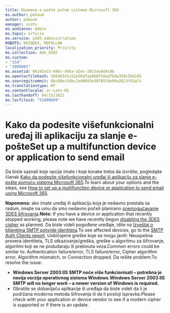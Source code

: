 ```yaml
---
title: Razmena e-pošte putem sistema Microsoft 365
ms.author: pebaum
author: pebaum
manager: scotv
ms.audience: Admin
ms.topic: article
ms.service: o365-administration
ROBOTS: NOINDEX, NOFOLLOW
localization_priority: Priority
ms.collection: Adm_O365
ms.custom:
- "154"
- "3000003"
ms.assetid: 84191e23-496c-495a-a2ec-28c5ae0d4c0b
ms.openlocfilehash: 56936541c52e56d7aa9b0f5dad7b9a359c5b6185
ms.sourcegitcommit: 8bc60ec34bc1e40685e3976576e04a2623f63a7c
ms.translationtype: HT
ms.contentlocale: sr-Latn-RS
ms.lasthandoff: 04/15/2021
ms.locfileid: "51809669"
---
```

# <a name="set-up-a-multifunction-device-or-application-to-send-email"></a><span data-ttu-id="c3d00-102">Kako da podesite višefunkcionalni uređaj ili aplikaciju za slanje e-pošte</span><span class="sxs-lookup"><span data-stu-id="c3d00-102">Set up a multifunction device or application to send email</span></span>

<span data-ttu-id="c3d00-103">Da biste saznali koje opcije imate i koje korake treba da izvršite, pogledajte članak [Kako da podesite višefunkcionalni uređaj ili aplikaciju za slanje e-pošte pomoću sistema Microsoft 365](https://docs.microsoft.com/Exchange/mail-flow-best-practices/how-to-set-up-a-multifunction-device-or-application-to-send-email-using-microsoft-365-or-office-365).</span><span class="sxs-lookup"><span data-stu-id="c3d00-103">To learn about your options and the steps, see [How to set up a multifunction device or application to send email using Microsoft 365](https://docs.microsoft.com/Exchange/mail-flow-best-practices/how-to-set-up-a-multifunction-device-or-application-to-send-email-using-microsoft-365-or-office-365).</span></span>
  
<span data-ttu-id="c3d00-104">**Napomena:** ako imate uređaj ili aplikaciju koja je nedavno prestala sa radom, imajte na umu da smo nedavno počeli planirano [onemogućavanje 3DES šifrovanja](https://docs.microsoft.com/microsoft-365/compliance/technical-reference-details-about-encryption).</span><span class="sxs-lookup"><span data-stu-id="c3d00-104">**Note:** If you have a device or application that recently stopped working, please note we have recently begun [disabling the 3DES cipher](https://docs.microsoft.com/microsoft-365/compliance/technical-reference-details-about-encryption) as planned.</span></span> <span data-ttu-id="c3d00-105">Da biste videli pogođene uređaje, idite na [Izveštaj o klijentima SMTP potvrde identiteta](https://protection.office.com/mailflow/dashboard).</span><span class="sxs-lookup"><span data-stu-id="c3d00-105">To see affected devices, go to the [SMTP Auth Clients report](https://protection.office.com/mailflow/dashboard).</span></span> <span data-ttu-id="c3d00-106">Uobičajene greške koje se mogu javiti: Neuspešna provera identiteta, TLS otkazivanje/greška, greške u algoritmu za šifrovanje, algoritmi koji se ne podudaraju ili prekinuta veza.</span><span class="sxs-lookup"><span data-stu-id="c3d00-106">Common errors could be similar to: Authentication failure/error, TLS failure/error, Cipher algorithm error, Algorithm mismatch, or Connection dropped.</span></span> <span data-ttu-id="c3d00-107">Da rešite problem:</span><span class="sxs-lookup"><span data-stu-id="c3d00-107">To resolve the issue:</span></span>

 - <span data-ttu-id="c3d00-108">**Windows Server 2003 IIS SMTP neće više funkcionisati – potrebna je novija verzija operativnog sistema Windows.**</span><span class="sxs-lookup"><span data-stu-id="c3d00-108">**Windows Server 2003 IIS SMTP will no longer work – a newer version of Windows is required.**</span></span>  
 - <span data-ttu-id="c3d00-109">Obratite se dobavljaču aplikacije ili uređaja da biste videli da li je podržana moderna metoda šifrovanja ili da li postoji ispravka.</span><span class="sxs-lookup"><span data-stu-id="c3d00-109">Please check with your application or device vendor to see if a modern cipher is supported or if there is an update.</span></span>

